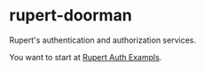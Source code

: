 rupert-doorman
==============

Rupert's authentication and authorization services.

You want to start at [Rupert Auth Exampls](https://RupertJS.io/#auth).
